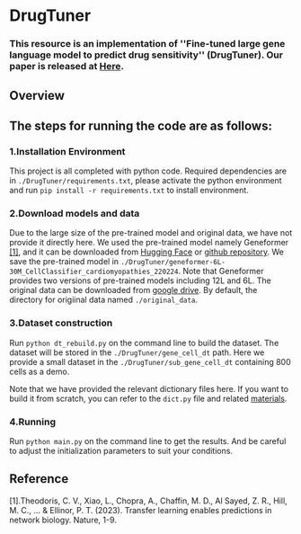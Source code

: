# DrugTuner

### This resource is an implementation of ''Fine-tuned large gene language model to predict drug sensitivity'' (DrugTuner). Our paper is released at [Here](http://。。。。).


## Overview



## The steps for running the code are as follows:

### 1.Installation Environment
This project is all completed with python code. Required dependencies are in ```./DrugTuner/requirements.txt```, please activate the python environment and run ```pip install -r requirements.txt``` to install environment.

### 2.Download models and data
Due to the large size of the pre-trained model and original data, we have not provide it directly here. We used the pre-trained model namely Geneformer [[1]](https://www.nature.com/articles/s41586-023-06139-9), and it can be downloaded from [Hugging Face](https://huggingface.co/ctheodoris/Geneformer/tree/main) or [github repository](https://github.com/jkobject/geneformer). We save the pre-trained model in ```./DrugTuner/geneformer-6L-30M_CellClassifier_cardiomyopathies_220224```. Note that Geneformer provides two versions of pre-trained models including 12L and 6L. The original data can be downloaded from [google drive](https://). By default, the directory for origiinal data named ```./original_data```.

### 3.Dataset construction
Run ```python dt_rebuild.py``` on the command line to build the dataset. The dataset will be stored in the ```./DrugTuner/gene_cell_dt``` path. Here we provide a small dataset in the ```./DrugTuner/sub_gene_cell_dt``` containing 800 cells as a demo.

Note that we have provided the relevant dictionary files here. If you want to build it from scratch, you can refer to the ```dict.py``` file and related [materials](https://github.com/cx0/geneformer-finetune).

### 4.Running
Run ```python main.py``` on the command line to get the results. And be careful to adjust the initialization parameters to suit your conditions. 

## Reference
[1].Theodoris, C. V., Xiao, L., Chopra, A., Chaffin, M. D., Al Sayed, Z. R., Hill, M. C., ... & Ellinor, P. T. (2023). Transfer learning enables predictions in network biology. Nature, 1-9.
